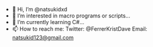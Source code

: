 - 👋 Hi, I’m @natsukidxd
- 👀 I’m interested in macro programs or scripts...
- 🌱 I’m currently learning C#...
- 📫 How to reach me: 
              Twitter: @FerrerKristDave
              Email: natsukid123@gmail.com

<!---
natsukidxd/natsukidxd is a ✨ special ✨ repository because its `README.md` (this file) appears on your GitHub profile.
You can click the Preview link to take a look at your changes.
--->
